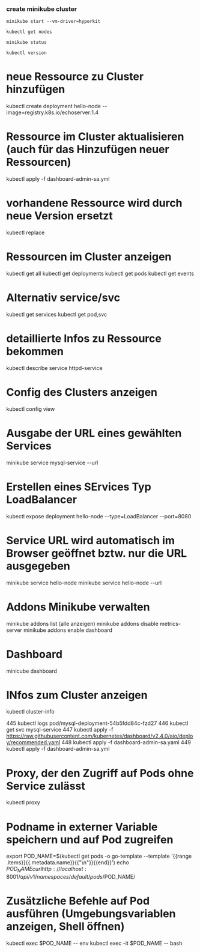   ### create minikube cluster
  `minikube start --vm-driver=hyperkit`

  `kubectl get nodes`

  `minikube status`

  `kubectl version`

  
  # neue Ressource zu Cluster hinzufügen
  kubectl create deployment hello-node --image=registry.k8s.io/echoserver:1.4
  # Ressource im Cluster aktualisieren (auch für das Hinzufügen neuer Ressourcen)
  kubectl apply -f dashboard-admin-sa.yml
  # vorhandene Ressource wird durch neue Version ersetzt
  kubectl replace
  
  #  Ressourcen im Cluster anzeigen
  kubectl get all 
  kubectl get deployments
  kubectl get pods
  kubectl get events
  # Alternativ service/svc
  kubectl get services 
  kubectl get pod,svc

  # detaillierte Infos zu Ressource bekommen
  kubectl describe service httpd-service


  # Config des Clusters anzeigen
  kubectl config view

  # Ausgabe der URL eines gewählten Services
  minikube service mysql-service --url


  # Erstellen eines SErvices Typ LoadBalancer
  kubectl expose deployment hello-node --type=LoadBalancer --port=8080
  
  # Service URL wird automatisch im Browser geöffnet bztw. nur die URL ausgegeben
  minikube service hello-node
  minikube service hello-node --url
  
  # Addons Minikube verwalten
  minikube addons list (alle anzeigen)
  minikube addons disable metrics-server 
  minikube addons enable dashboard

  # Dashboard
  minicube dashboard 

  # INfos zum Cluster anzeigen
  kubectl cluster-info

  
  445  kubectl logs pod/mysql-deployment-54b5fdd84c-fzd27
  446  kubectl get svc mysql-service
  447  kubectl apply -f https://raw.githubusercontent.com/kubernetes/dashboard/v2.4.0/aio/deploy/recommended.yaml
  448  kubectl apply -f dashboard-admin-sa.yaml
  449  kubectl apply -f dashboard-admin-sa.yml
  
  # Proxy, der den Zugriff auf Pods ohne Service zulässt
  kubectl proxy
  # Podname in externer Variable speichern und auf Pod zugreifen
  export POD_NAME=$(kubectl get pods -o go-template --template '{{range .items}}{{.metadata.name}}{{"\n"}}{{end}}')
  echo $POD_NAME
  curl http://localhost:8001/api/v1/namespaces/default/pods/$POD_NAME/

  # Zusätzliche Befehle auf Pod ausführen (Umgebungsvariablen anzeigen, Shell öffnen)
  kubectl exec $POD_NAME -- env
  kubectl exec -it $POD_NAME -- bash